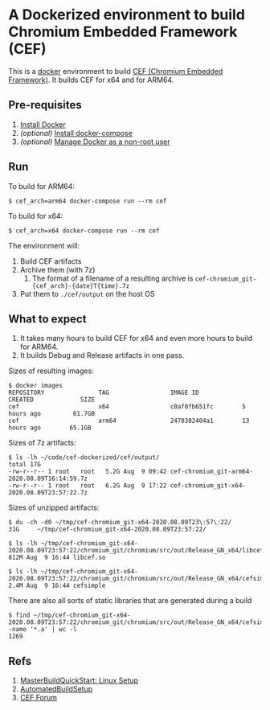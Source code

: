 # A Dockerized environment to build Chromium Embedded Framework (CEF)

This is a [docker](https://www.docker.com/) environment to build [CEF (Chromium Embedded Framework)](https://bitbucket.org/chromiumembedded/cef/src). It builds CEF for x64 and for ARM64.


## Pre-requisites

1. [Install Docker](https://docs.docker.com/get-docker/)
2. _(optional)_ [Install docker-compose](https://docs.docker.com/compose/install/)
3. _(optional)_ [Manage Docker as a non-root user](https://docs.docker.com/engine/install/linux-postinstall/)


## Run

To build for ARM64:

```
$ cef_arch=arm64 docker-compose run --rm cef
```

To build for x64:

```
$ cef_arch=x64 docker-compose run --rm cef
```

The environment will:

1. Build CEF artifacts
2. Archive them (with 7z)
    1. The format of a filename of a resulting archive is `cef-chromium_git-{cef_arch}-{date}T{time}.7z`
3. Put them to `./cef/output` on the host OS


## What to expect

1. It takes many hours to build CEF for x64 and even more hours to build for ARM64.
2. It builds Debug and Release artifacts in one pass.


Sizes of resulting images:

```
$ docker images
REPOSITORY               TAG                 IMAGE ID            CREATED             SIZE
cef                      x64                 c0af0fb651fc        5 hours ago         61.7GB
cef                      arm64               2478382404a1        13 hours ago        65.1GB
```

Sizes of 7z artifacts:

```
$ ls -lh ~/code/cef-dockerized/cef/output/
total 17G
-rw-r--r-- 1 root   root   5.2G Aug  9 09:42 cef-chromium_git-arm64-2020.08.09T16:14:59.7z
-rw-r--r-- 1 root   root   6.2G Aug  9 17:22 cef-chromium_git-x64-2020.08.09T23:57:22.7z
```

Sizes of unzipped artifacts:

```
$ du -ch -d0 ~/tmp/cef-chromium_git-x64-2020.08.09T23\:57\:22/
31G     ~/tmp/cef-chromium_git-x64-2020.08.09T23:57:22/

$ ls -lh ~/tmp/cef-chromium_git-x64-2020.08.09T23:57:22/chromium_git/chromium/src/out/Release_GN_x64/libcef.so
812M Aug  9 16:44 libcef.so

$ ls -lh ~/tmp/cef-chromium_git-x64-2020.08.09T23:57:22/chromium_git/chromium/src/out/Release_GN_x64/cefsimple
2.4M Aug  9 16:44 cefsimple
```

There are also all sorts of static libraries that are generated during a build

```
$ find ~/tmp/cef-chromium_git-x64-2020.08.09T23:57:22/chromium_git/chromium/src/out/Release_GN_x64/cefsimple -name '*.a' | wc -l
1269
```


## Refs

1. [MasterBuildQuickStart: Linux Setup](https://bitbucket.org/chromiumembedded/cef/wiki/MasterBuildQuickStart.md#markdown-header-linux-setup)
2. [AutomatedBuildSetup](https://bitbucket.org/chromiumembedded/cef/wiki/AutomatedBuildSetup.md)
3. [CEF Forum](https://magpcss.org/ceforum/)
